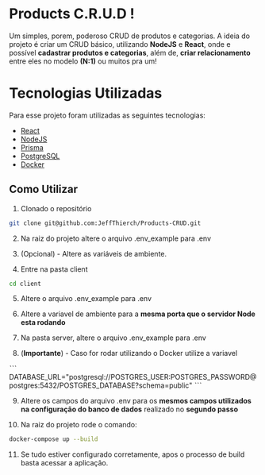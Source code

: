 # Products C.R.U.D !

Um simples, porem, poderoso CRUD de produtos e categorias.
A ideia do projeto é criar um CRUD básico, utilizando **NodeJS** e **React**, onde e possível **cadastrar produtos e categorias**, além de, **criar relacionamento** entre eles no modelo **(N:1)** ou muitos pra um!

# Tecnologias Utilizadas

Para esse projeto foram utilizadas as seguintes tecnologias:

- [React](https://pt-br.reactjs.org/)
- [NodeJS](https://nodejs.org/en/)
- [Prisma](https://www.prisma.io/)
- [PostgreSQL](https://www.postgresql.org/)
- [Docker](https://www.docker.com/)

## Como Utilizar

1. Clonado o repositório
  ~~~bash
  git clone git@github.com:JeffThierch/Products-CRUD.git
  ~~~

2. Na raiz do projeto altere o arquivo .env_example para .env

3. (Opcional) - Altere as variáveis de ambiente.

4. Entre na pasta client
  ~~~bash
  cd client
  ~~~

5. Altere o arquivo .env_example para .env

6. Altere a variavel de ambiente para a **mesma porta que o servidor Node esta rodando**

7. Na pasta server, altere o arquivo .env_example para .env

8. (**Importante**) - Caso for rodar utilizando o Docker utilize a variavel

  ˋˋˋ
    DATABASE_URL="postgresql://POSTGRES_USER:POSTGRES_PASSWORD@postgres:5432/POSTGRES_DATABASE?schema=public"
  ˋˋˋ

9. Altere os campos do arquivo .env para os **mesmos campos utilizados na configuração do banco de dados** realizado no **segundo passo**

10. Na raiz do projeto rode o comando:
  ~~~bash
  docker-compose up --build
  ~~~
11. Se tudo estiver configurado corretamente, apos o processo de build basta acessar a aplicação.
